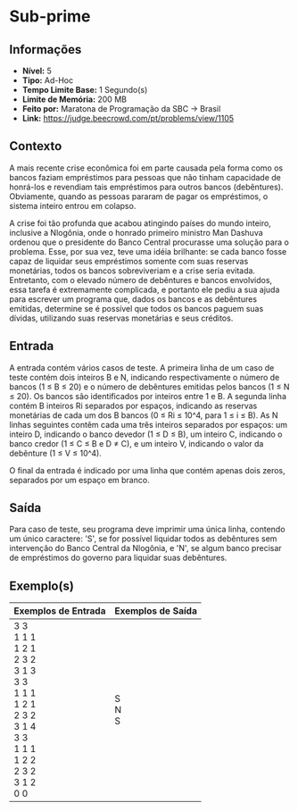 # Sub-prime

## Informações

- **Nível:** 5
- **Tipo:** Ad-Hoc
- **Tempo Limite Base:** 1 Segundo(s)
- **Limite de Memória:** 200 MB
- **Feito por:** Maratona de Programação da SBC -> Brasil
- **Link:** https://judge.beecrowd.com/pt/problems/view/1105

## Contexto

A mais recente crise econômica foi em parte causada pela forma como os bancos faziam empréstimos para pessoas que não tinham capacidade de honrá-los e revendiam tais empréstimos para outros bancos (debêntures). Obviamente, quando as pessoas pararam de pagar os empréstimos, o sistema inteiro entrou em colapso.

A crise foi tão profunda que acabou atingindo países do mundo inteiro, inclusive a Nlogônia, onde o honrado primeiro ministro Man Dashuva ordenou que o presidente do Banco Central procurasse uma solução para o problema. Esse, por sua vez, teve uma idéia brilhante: se cada banco fosse capaz de liquidar seus empréstimos somente com suas reservas monetárias, todos os bancos sobreviveriam e a crise seria evitada. Entretanto, com o elevado número de debêntures e bancos envolvidos, essa tarefa é extremamente complicada, e portanto ele pediu a sua ajuda para escrever um programa que, dados os bancos e as debêntures emitidas, determine se é possível que todos os bancos paguem suas dívidas, utilizando suas reservas monetárias e seus créditos.

## Entrada

A entrada contém vários casos de teste. A primeira linha de um caso de teste contém dois inteiros B e N, indicando respectivamente o número de bancos (1 ≤ B ≤ 20) e o número de debêntures emitidas pelos bancos (1 ≤ N ≤ 20). Os bancos são identificados por inteiros entre 1 e B. A segunda linha contém B inteiros Ri separados por espaços, indicando as reservas monetárias de cada um dos B bancos (0 ≤ Ri ≤ 10^4, para 1 ≤ i ≤ B). As N linhas seguintes contêm cada uma três inteiros separados por espaços: um inteiro D, indicando o banco devedor (1 ≤ D ≤ B), um inteiro C, indicando o banco credor (1 ≤ C ≤ B e D ≠ C), e um inteiro V, indicando o valor da debênture (1 ≤ V ≤ 10^4).

O final da entrada é indicado por uma linha que contém apenas dois zeros, separados por um espaço em branco.

## Saída

Para caso de teste, seu programa deve imprimir uma única linha, contendo um único caractere: 'S', se for possível liquidar todos as debêntures sem intervenção do Banco Central da Nlogônia, e 'N', se algum banco precisar de empréstimos do governo para liquidar suas debêntures.

## Exemplo(s)

| Exemplos de Entrada     | Exemplos de Saída  |
| ----------------------- | ------------------ |
| 3 3 <br/> 1 1 1 <br/> 1 2 1 <br/> 2 3 2 <br/> 3 1 3 <br/> 3 3 <br/> 1 1 1 <br/> 1 2 1 <br/> 2 3 2 <br/> 3 1 4 <br/> 3 3 <br/> 1 1 1 <br/> 1 2 2 <br/> 2 3 2 <br/> 3 1 2 <br/> 0 0 | S <br/> N <br/> S |
